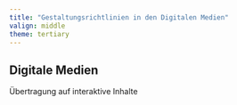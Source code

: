 ```yaml
---
title: "Gestaltungsrichtlinien in den Digitalen Medien"
valign: middle
theme: tertiary
---
```

## Digitale Medien

Übertragung auf interaktive Inhalte
